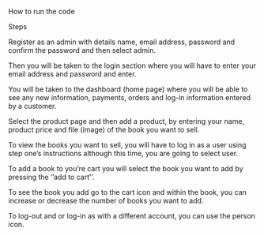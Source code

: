 How to run the code 

Steps

Register as an admin with details name, email address, password and confirm the password and then select admin.

Then you will be taken to the login section where you will have to enter your email address and password and enter.

You will be taken to the dashboard (home page) where you will be able to see any new information, payments, orders and log-in information entered by a customer. 

Select the product page and then add a product, by entering your name, product price and file (image) of the book you want to sell.

To view the books you want to sell, you will have to log in as a user using step one’s instructions although this time, you are going to select user.

To add a book to you’re cart you will select the book you want to add by pressing the ‘’add to cart’’.

To see the book you add go to the cart icon and within the book, you can increase or decrease the number of books you want to add.

To log-out  and or log-in as with a different account, you can use the person  icon.
